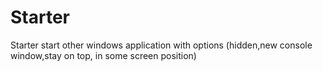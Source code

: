 # Starter
Starter  start other windows application with options (hidden,new console window,stay on top, in some screen position)
